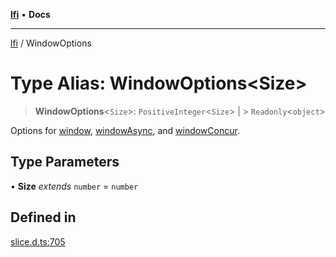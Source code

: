 [**lfi**](../readme.md) • **Docs**

---

[lfi](../globals.md) / WindowOptions

# Type Alias: WindowOptions\<Size\>

> **WindowOptions**\<`Size`\>: `PositiveInteger`\<`Size`\> \| >
> `Readonly`\<`object`\>

Options for [window](../functions/window.md),
[windowAsync](../functions/windowAsync.md), and
[windowConcur](../functions/windowConcur.md).

## Type Parameters

• **Size** _extends_ `number` = `number`

## Defined in

[slice.d.ts:705](https://github.com/TomerAberbach/lfi/blob/85d6360ac7d8f71c70f308d2ace5bc2aa99ab03d/src/operations/slice.d.ts#L705)
